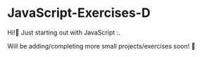 # JavaScript-Exercises-D

Hi!👋 Just starting out with JavaScript :.

Will be adding/completing more small projects/exercises soon! 🚩
